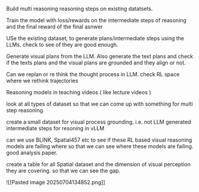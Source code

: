 Build multi reasoning reasoning steps on existing datatsets.

Train the model with loss/rewards on the intermediate steps of reasoning and the final reward of the final asnwer

USe the existing dataset, to generate plans/intermediate steps using the LLMs. check to see of they are good enough.

Generate visual plans from the LLM. Also generate the text plans and check if the texts plans and the visual plans are grounded and they align or not.


Can we replan or re think the thought process in LLM. check RL space where we rethink trajectories

Reasoning models in teaching videos ( like lecture videos )

look at all types of dataset so that we can come up with something for multi step reasoning.

create a small dataset for visual process grounding. i.e. not LLM generated intermediate steps for resoning in vLLM


can we use BLINK, Spatial457 etc to see if these RL based visual reasoning models are failing where so that we can see where these models are failing. good analysis paper.

create a table for all Spatial dataset and the dimension of visual perception they are covering. so that we can see the gap.

![[Pasted image 20250704134852.png]]